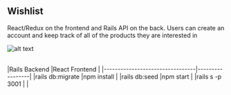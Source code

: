 ## Wishlist 
React/Redux on the frontend and Rails API on the back. Users can create an account and keep track of all of the products they are interested in 

![alt text](https://i.imgur.com/AebZavD.png)

<br>
|Rails Backend                    |React Frontend   |
|---------------------------------|-----------------|
|rails db:migrate                 |npm install      |
|rails db:seed                    |npm start        |   
|rails s -p 3001                  |                 |

